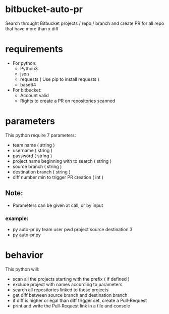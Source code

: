 # bitbucket-auto-pr
Search throught Bitbucket projects / repo / branch and create PR for all repo that have more than x diff

# requirements
 - For python: 
   - Python3
   - json
   - requests ( Use pip to install requests )
   - base64
 - For bitbucket:
   - Account valid
   - Rights to create a PR on repositories scanned

# parameters

This python require 7 parameters:
 - team name ( string )
 - username ( string )
 - password ( string )
 - project name beginning with to search ( string )
 - source branch ( string )
 - destination branch ( string )
 - diff number min to trigger PR creation ( int )
 
 ## Note: 
  - Parameters can be given at call, or by input
 ### example:
  - py auto-pr.py team user pwd project source destination 3
  - py auto-pr.py
    
 
 # behavior
 
 This python will:
  - scan all the projects starting with the prefix ( if defined )
  - exclude project with names according to parameters
  - search all repositories linked to these projects
  - get diff between source branch and destination branch
  - if diff is higher or egal than diff trigger set, create a Pull-Request
  - print and write the Pull-Request link in a file and console
